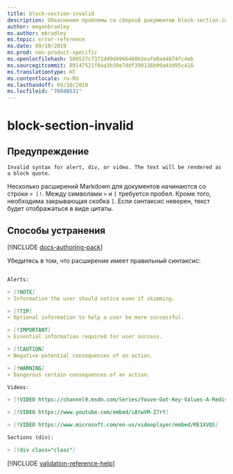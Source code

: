 ```yaml
---
title: block-section-invalid
description: Объяснение проблемы со сборкой документов block-section-invalid и способа ее устранения
author: meganbradley
ms.author: mbradley
ms.topic: error-reference
ms.date: 09/10/2019
ms.prod: non-product-specific
ms.openlocfilehash: 500527c7371dd9d4966460b3eafe0a44874fc4eb
ms.sourcegitcommit: 89147521f0aa3b39e7ddf390136b09a43d95c416
ms.translationtype: HT
ms.contentlocale: ru-RU
ms.lasthandoff: 09/10/2019
ms.locfileid: "70848531"
---
```

# <a name="block-section-invalid"></a>block-section-invalid

## <a name="warning"></a>Предупреждение

`Invalid syntax for alert, div, or video. The text will be rendered as a block quote.`

Несколько расширений Markdown для документов начинаются со строки `> [!`. Между символами `>` и `[` требуется пробел. Кроме того, необходима закрывающая скобка `]`. Если синтаксис неверен, текст будет отображаться в виде цитаты.

## <a name="resolution"></a>Способы устранения

[!INCLUDE [docs-authoring-pack](includes/docs-authoring-pack.md)]

Убедитесь в том, что расширение имеет правильный синтаксис:

```markdown

Alerts:

> [!NOTE]
> Information the user should notice even if skimming.

> [!TIP]
> Optional information to help a user be more successful.

> [!IMPORTANT]
> Essential information required for user success.

> [!CAUTION]
> Negative potential consequences of an action.

> [!WARNING]
> Dangerous certain consequences of an action.

Videos:

> [!VIDEO https://channel9.msdn.com/Series/Youve-Got-Key-Values-A-Redis-Jump-Start/03/player]

> [!VIDEO https://www.youtube.com/embed/iAtwVM-Z7rY]

> [!VIDEO https://www.microsoft.com/en-us/videoplayer/embed/RE1XVQS]

Sections (div):

> [!div class="class"]

```


<!--make sure to add this file to your includes folder and verify the path-->
[!INCLUDE [validation-reference-help](includes/validation-reference-help.md)]
